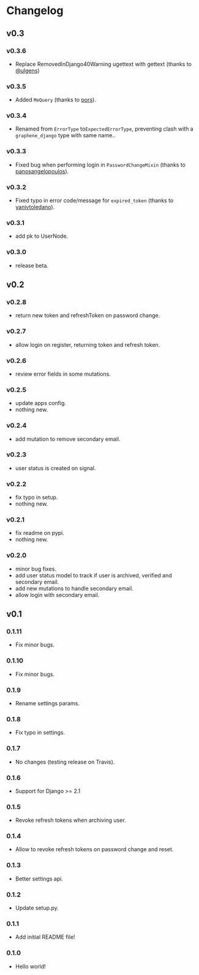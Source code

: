 # Changelog

## v0.3


### v0.3.6

- Replace RemovedInDjango40Warning ugettext with gettext (thanks to [@ulgens](https://github.com/ulgens))

### v0.3.5

- Added `MeQuery` (thanks to [pors](https://github.com/pors)).

### v0.3.4

- Renamed from `ErrorType` to`ExpectedErrorType`, preventing clash with a `graphene_django` type with same name..

### v0.3.3

- Fixed bug when performing login in `PasswordChangeMixin` (thanks to [panosangelopoulos](https://github.com/panosangelopoulos)).

### v0.3.2

- Fixed typo in error code/message for `expired_token` (thanks to [yanivtoledano](https://github.com/yanivtoledano)).

### v0.3.1

- add pk to UserNode.

### v0.3.0

- release beta.

## v0.2

### v0.2.8

- return new token and refreshToken on password change.

### v0.2.7

- allow login on register, returning token and refresh token.

### v0.2.6

- review error fields in some mutations.

### v0.2.5

- update apps config.
- nothing new.

### v0.2.4

- add mutation to remove secondary email.

### v0.2.3

- user status is created on signal.

### v0.2.2

- fix typo in setup.
- nothing new.

### v0.2.1

- fix readme on pypi.
- nothing new.

### v0.2.0

- minor bug fixes.
- add user status model to track if user is archived, verified and secondary email.
- add new mutations to handle secondary email.
- allow login with secondary email.

## v0.1

### 0.1.11

- Fix minor bugs.

### 0.1.10

- Fix minor bugs.

### 0.1.9

- Rename settings params.

### 0.1.8

- Fix typo in settings.

### 0.1.7

- No changes (testing release on Travis).

### 0.1.6

- Support for Django >= 2.1

### 0.1.5

- Revoke refresh tokens when archiving user.

### 0.1.4

- Allow to revoke refresh tokens on password change and reset.

### 0.1.3

- Better settings api.

### 0.1.2

- Update setup.py.

### 0.1.1

- Add initial README file!

### 0.1.0

- Hello world!
